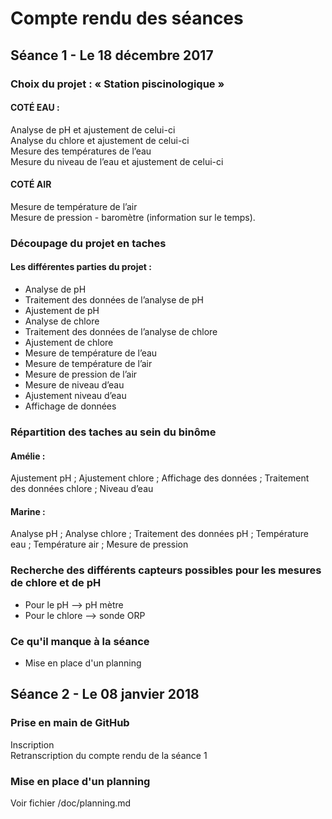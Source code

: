 # Compte rendu des séances 

## Séance 1 - Le 18 décembre 2017

### Choix du projet : « Station piscinologique » 

#### COTÉ EAU :                                                              
Analyse de pH et ajustement de celui-ci                                 
Analyse du chlore et ajustement de celui-ci   
Mesure des températures de l’eau   
Mesure du niveau de l’eau et ajustement de celui-ci 

#### COTÉ AIR  
Mesure de température de l’air  
Mesure de pression - baromètre (information sur le temps).

### Découpage du projet en taches
#### Les différentes parties du projet :
- Analyse de pH 
- Traitement des données de l’analyse de pH
- Ajustement de pH 
- Analyse de chlore
- Traitement des données de l’analyse de chlore
- Ajustement de chlore
- Mesure de température de l’eau
- Mesure de température de l’air 
- Mesure de pression de l’air
- Mesure de niveau d’eau 
- Ajustement niveau d’eau
- Affichage de données

### Répartition des taches au sein du binôme
#### Amélie :
Ajustement pH ; Ajustement chlore ; Affichage des données ; Traitement des données chlore ; Niveau d’eau  

#### Marine :
Analyse pH ; Analyse chlore ; Traitement des données pH ; Température eau ; Température air ; Mesure de pression 

### Recherche des différents capteurs possibles pour les mesures de chlore et de pH
- Pour le pH --> pH mètre
- Pour le chlore --> sonde ORP

### Ce qu'il manque à la séance 
- Mise en place d'un planning 


## Séance 2 - Le 08 janvier 2018

### Prise en main de GitHub
Inscription    
Retranscription du compte rendu de la séance 1   

### Mise en place d'un planning 
Voir fichier /doc/planning.md
